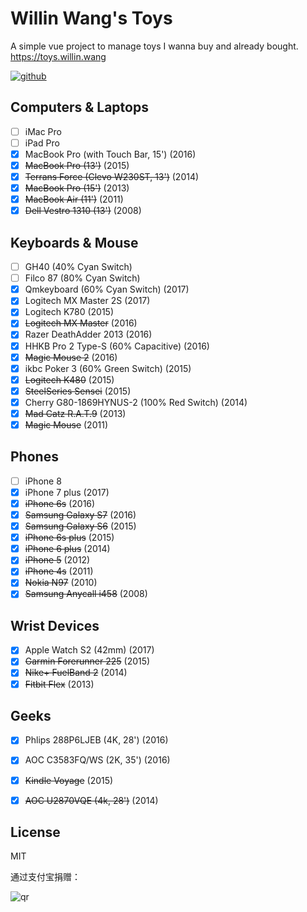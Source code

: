 # Willin Wang's Toys

A simple vue project to manage toys I wanna buy and already bought. https://toys.willin.wang

[![github](https://img.shields.io/github/followers/willin.svg?style=social&label=Follow)](https://github.com/willin)


## Computers & Laptops 

- [ ] iMac Pro
- [ ] iPad Pro
- [x] MacBook Pro (with Touch Bar, 15') (2016)
- [x] <del>MacBook Pro (13')</del> (2015)
- [x] <del>Terrans Force (Clevo W230ST, 13')</del> (2014)
- [x] <del>MacBook Pro (15')</del> (2013)
- [x] <del>MacBook Air (11')</del> (2011)
- [x] <del>Dell Vestro 1310 (13')</del> (2008)

## Keyboards & Mouse 

- [ ] GH40 (40% Cyan Switch)
- [ ] Filco 87 (80% Cyan Switch)
- [x] Qmkeyboard (60% Cyan Switch) (2017)
- [x] Logitech MX Master 2S (2017)
- [x] Logitech K780 (2015)
- [x] <del>Logitech MX Master</del> (2016)
- [x] Razer DeathAdder 2013 (2016)
- [x] HHKB Pro 2 Type-S (60% Capacitive) (2016)
- [x] <del>Magic Mouse 2</del> (2016)
- [x] ikbc Poker 3 (60% Green Switch) (2015)
- [x] <del>Logitech K480</del> (2015)
- [x] <del>SteelSeries Sensei</del> (2015)
- [x] Cherry G80-1869HYNUS-2 (100% Red Switch) (2014)
- [x] <del>Mad Catz R.A.T.9</del> (2013)
- [x] <del>Magic Mouse</del> (2011)

## Phones 

- [ ] iPhone 8
- [x] iPhone 7 plus (2017)
- [x] <del>iPhone 6s</del> (2016)
- [x] <del>Samsung Galaxy S7</del> (2016)
- [x] <del>Samsung Galaxy S6</del> (2015)
- [x] <del>iPhone 6s plus</del> (2015)
- [x] <del>iPhone 6 plus</del> (2014)
- [x] <del>iPhone 5</del> (2012)
- [x] <del>iPhone 4s</del> (2011)
- [x] <del>Nokia N97</del> (2010)
- [x] <del>Samsung Anycall i458</del> (2008)

## Wrist Devices 

- [x] Apple Watch S2 (42mm) (2017)
- [x] <del>Garmin Forerunner 225</del> (2015)
- [x] <del>Nike+ FuelBand 2</del> (2014)
- [x] <del>Fitbit Flex</del> (2013)

## Geeks 

- [x] Phlips 288P6LJEB (4K, 28') (2016)
- [x] AOC C3583FQ/WS (2K, 35') (2016)
- [x] <del>Kindle Voyage</del> (2015)
- [x] <del>AOC U2870VQE (4k, 28')</del> (2014)


## License

MIT

通过支付宝捐赠：

![qr](https://cloud.githubusercontent.com/assets/1890238/15489630/fccbb9cc-2193-11e6-9fed-b93c59d6ef37.png)
